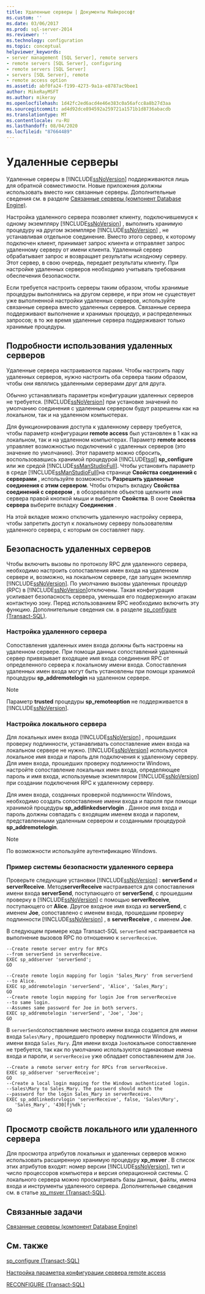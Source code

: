```yaml
---
title: Удаленные серверы | Документы Майкрософт
ms.custom: ''
ms.date: 03/06/2017
ms.prod: sql-server-2014
ms.reviewer: ''
ms.technology: configuration
ms.topic: conceptual
helpviewer_keywords:
- server management [SQL Server], remote servers
- remote servers [SQL Server], configuring
- remote servers [SQL Server]
- servers [SQL Server], remote
- remote access option
ms.assetid: abf0fa24-f199-4273-9a1a-e8787ac9bee1
author: MikeRayMSFT
ms.author: mikeray
ms.openlocfilehash: 1d42fc2ed6acd4e46e383c0a56afcc8a8b27d3aa
ms.sourcegitcommit: ad4d92dce894592a259721a1571b1d8736abacdb
ms.translationtype: MT
ms.contentlocale: ru-RU
ms.lasthandoff: 08/04/2020
ms.locfileid: "87664489"
---
```

# <a name="remote-servers"></a>Удаленные серверы
  Удаленные серверы в [!INCLUDE[ssNoVersion](../../includes/ssnoversion-md.md)] поддерживаются лишь для обратной совместимости. Новые приложения должны использовать вместо них связанные серверы. Дополнительные сведения см. в разделе [Связанные серверы (компонент Database Engine)](../../relational-databases/linked-servers/linked-servers-database-engine.md).  
  
 Настройка удаленного сервера позволяет клиенту, подключившемуся к одному экземпляру [!INCLUDE[ssNoVersion](../../includes/ssnoversion-md.md)] , выполнить хранимую процедуру на другом экземпляре [!INCLUDE[ssNoVersion](../../includes/ssnoversion-md.md)] , не устанавливая отдельное соединение. Вместо этого сервер, к которому подключен клиент, принимает запрос клиента и отправляет запрос удаленному серверу от имени клиента. Удаленный сервер обрабатывает запрос и возвращает результаты исходному серверу. Этот сервер, в свою очередь, передает результаты клиенту. При настройке удаленных серверов необходимо учитывать требования обеспечения безопасности.  
  
 Если требуется настроить серверы таким образом, чтобы хранимые процедуры выполнялись на другом сервере, и при этом не существует уже выполненной настройки удаленных серверов, используйте связанные сервера вместо удаленных серверов. Связанные сервера поддерживают выполнение и хранимых процедур, и распределенных запросов; в то же время удаленные сервера поддерживают только хранимые процедуры.  
  
## <a name="remote-server-details"></a>Подробности использования удаленных серверов  
 Удаленные сервера настраиваются парами. Чтобы настроить пару удаленных серверов, нужно настроить оба сервера таким образом, чтобы они являлись удаленными серверами друг для друга.  
  
 Обычно устанавливать параметры конфигурации удаленных серверов не требуется. [!INCLUDE[ssNoVersion](../../includes/ssnoversion-md.md)] при установке значений по умолчанию соединения с удаленным сервером будут разрешены как на локальном, так и на удаленном компьютерах.  
  
 Для функционирования доступа к удаленному серверу требуется, чтобы параметр конфигурации **remote access** был установлен в 1 как на локальном, так и на удаленном компьютерах. Параметр  **remote access** управляет возможностью подключений с удаленных серверов (это значение по умолчанию). Этот параметр можно сбросить, воспользовавшись хранимой процедурой [!INCLUDE[tsql](../../includes/tsql-md.md)] **sp_configure** или же средой [!INCLUDE[ssManStudioFull](../../includes/ssmanstudiofull-md.md)]. Чтобы установить параметр в среде [!INCLUDE[ssManStudioFull](../../includes/ssmanstudiofull-md.md)]на странице **Свойства соединений с серверами** , используйте возможность **Разрешить удаленные соединения с этим сервером**. Чтобы открыть вкладку **Свойства соединений с сервером** , в обозревателе объектов щелкните имя сервера правой кнопкой мыши и выберите **Свойства**. В окне **Свойства сервера** выберите вкладку **Соединения** .  
  
 На этой вкладке можно отключить удаленную настройку сервера, чтобы запретить доступ к локальному серверу пользователям удаленного сервера, с которым он составляет пару.  
  
## <a name="security-for-remote-servers"></a>Безопасность удаленных серверов  
 Чтобы включить вызовы по протоколу RPC для удаленного сервера, необходимо настроить сопоставления имен входа на удаленном сервере и, возможно, на локальном сервере, где запущен экземпляр [!INCLUDE[ssNoVersion](../../includes/ssnoversion-md.md)]. По умолчанию вызовы удаленных процедур (RPC) в [!INCLUDE[ssNoVersion](../../includes/ssnoversion-md.md)]отключены. Такая конфигурация усиливает безопасность сервера, уменьшая его подверженную атакам контактную зону. Перед использованием RPC необходимо включить эту функцию. Дополнительные сведения см. в разделе [sp_configure &#40;Transact-SQL&#41;](/sql/relational-databases/system-stored-procedures/sp-configure-transact-sql).  
  
### <a name="setting-up-the-remote-server"></a>Настройка удаленного сервера  
 Сопоставления удаленных имен входа должны быть настроены на удаленном сервере. При помощи данных сопоставлений удаленный сервер привязывает входящее имя входа соединения RPC от определенного сервера к локальному имени входа. Сопоставления удаленных имен входа могут быть установлены при помощи хранимой процедуры **sp_addremotelogin** на удаленном сервере.  
  
> [!NOTE]  
>  Параметр **trusted** процедуры  **sp_remoteoption** не поддерживается в [!INCLUDE[ssNoVersion](../../includes/ssnoversion-md.md)].  
  
### <a name="setting-up-the-local-server"></a>Настройка локального сервера  
 Для локальных имен входа [!INCLUDE[ssNoVersion](../../includes/ssnoversion-md.md)] , прошедших проверку подлинности, устанавливать сопоставление имен входа на локальном сервере не нужно. [!INCLUDE[ssNoVersion](../../includes/ssnoversion-md.md)] используются локальное имя входа и пароль для подключения к удаленному серверу. Для имен входа, прошедших проверку подлинности Windows, настройте сопоставление локальных имен входа, определяющее пароль и имя входа, используемые экземпляром [!INCLUDE[ssNoVersion](../../includes/ssnoversion-md.md)] при создании подключения RPC к удаленному серверу.  
  
 Для имен входа, созданных проверкой подлинности Windows, необходимо создать сопоставление имени входа и пароля при помощи хранимой процедуры **sp_addlinkedservlogin** . Данное имя входа и пароль должны совпадать с входящим именем входа и паролем, представленными удаленным сервером и созданными процедурой **sp_addremotelogin**.  
  
> [!NOTE]  
>  По возможности используйте аутентификацию Windows.  
  
### <a name="remote-server-security-example"></a>Пример системы безопасности удаленного сервера  
 Проверьте следующие установки [!INCLUDE[ssNoVersion](../../includes/ssnoversion-md.md)] : **serverSend** и **serverReceive**. Метод**serverReceive** настраивается для сопоставления имени входа **serverSend**, поступающего от **serverSend**, с прошедшим проверку в [!INCLUDE[ssNoVersion](../../includes/ssnoversion-md.md)] с помощью **serverReceive**, поступающего от **Alice**. Другое входное имя входа из **serverSend**, с именем **Joe**, сопоставлено с именем входа, прошедшим проверку подлинности [!INCLUDE[ssNoVersion](../../includes/ssnoversion-md.md)] , в **serverReceive** _,_ с именем **Joe**.  
  
 В следующем примере кода Transact-SQL `serverSend` настраивается на выполнение вызовов RPC по отношению к `serverReceive`.  
  
```  
--Create remote server entry for RPCs   
--from serverSend in serverReceive.  
EXEC sp_addserver 'serverSend';  
GO  
  
--Create remote login mapping for login 'Sales_Mary' from serverSend  
--to Alice.  
EXEC sp_addremotelogin 'serverSend', 'Alice', 'Sales_Mary';  
GO  
--Create remote login mapping for login Joe from serverReceive   
--to same login.  
--Assumes same password for Joe in both servers.  
EXEC sp_addremotelogin 'serverSend', 'Joe', 'Joe';  
GO  
```  
  
 В `serverSend`сопоставление местного имени входа создается для имени входа `Sales\Mary` , прошедшего проверку подлинности Windows, и имени входа `Sales_Mary`. Для имени входа `Joe`локальное сопоставление не требуется, так как по умолчанию используются одинаковые имена входа и пароли, и `serverReceive` уже обладает сопоставлением для `Joe`.  
  
```  
--Create a remote server entry for RPCs from serverReceive.  
EXEC sp_addserver 'serverReceive';  
GO  
--Create a local login mapping for the Windows authenticated login.  
--Sales\Mary to Sales_Mary. The password should match the  
--password for the login Sales_Mary in serverReceive.  
EXEC sp_addlinkedsrvlogin 'serverReceive', false, 'Sales\Mary',  
   'Sales_Mary', '430[fj%dk';  
GO  
```  
  
## <a name="viewing-local-or-remote-server-properties"></a>Просмотр свойств локального или удаленного сервера  
 Для просмотра атрибутов локальных и удаленных серверов можно использовать расширенную хранимую процедуру **xp_msver** . В список этих атрибутов входят: номер версии [!INCLUDE[ssNoVersion](../../includes/ssnoversion-md.md)], тип и число процессоров компьютера и версия операционной системы. С локального сервера можно просматривать базы данных, файлы, имена входа и инструменты удаленного сервера. Дополнительные сведения см. в статье [xp_msver (Transact-SQL)](/sql/relational-databases/system-stored-procedures/xp-msver-transact-sql).  
  
## <a name="related-tasks"></a>Связанные задачи  
 [Связанные серверы (компонент Database Engine)](../../relational-databases/linked-servers/linked-servers-database-engine.md)  
  
## <a name="related-content"></a>См. также  
 [sp_configure (Transact-SQL)](/sql/relational-databases/system-stored-procedures/sp-configure-transact-sql)  
  
 [Настройка параметра конфигурации сервера remote access](configure-the-remote-access-server-configuration-option.md)  
  
 [RECONFIGURE (Transact-SQL)](/sql/t-sql/language-elements/reconfigure-transact-sql)  
  
  
